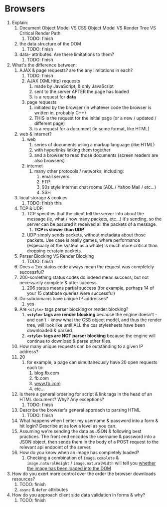 # Browsers

1. Explain:
   1. Document Object Model VS CSS Object Model VS Render Tree VS Critical Render Path
      1. TODO: finish
   2. the data structure of the DOM
      1. TODO: finish
   3. data- attributes. Are there limitations to them?
      1. TODO: finish
2. What's the difference between:
   1. AJAX & page requests? are the any limitations in each?
      1. TODO: finish
      2. AJAX (XMLHttp) requests
         1. made by JavaScript, & only JavaScript
         2. sent to the server AFTER the page has loaded
         3. is a request for **data**
      3. page requests
         1. initiated by the browser (in whatever code the browser is written in, probably C++)
         2. THIS is the request for the initial page (or a new / updated / different page)
         3. is a request for a document (in some format, like HTML)
   2. web & internet?
      1. web
         1. series of documents using a markup language (like HTML)
         2. with hyperlinks linking them together
         3. and a browser to read those documents (screen readers are also browsers)
      2. internet
         1. many other protocols / networks, including:
            1. email servers
            2. FTP
            3. 90s style internet chat rooms (AOL / Yahoo Mail / etc...)
            4. SSH
   3. local storage & cookies
      1. TODO: finish this
   4. TCP & UDP
      1. TCP specifies that the client tell the server info about the message (ie, what / how many packets, etc...) it's sending, so the server can be assured it received all the packets of a message.
         1. **TCP is slower than UDP**
      2. UDP simply sends packets, without metadata about those packets. Use case is really games, where performance (especially of the system as a whole) is much more critical than dropping ceratain packets.
   5. Parser Blocking VS Render Blocking
      1. TODO: finish
   6. Does a 2xx status code always mean the request was completely successful?
   7. 200-something status codes do indeed mean success, but not necessarily complete & utter success.
      1. 206 status means partial success (for example, perhaps 14 of your 15 database queries were successful)
   8. Do subdomains have unique IP addresses?
      1. yes
   9. Are `<style>` tags parser blocking or render blocking?
      1. **`<style>` tags are render blocking** because the engine doesn't - and can't - know what the CSS object model, and thus the render tree, will look like until ALL the css stylesheets have been downloaded & parsed.
      2. **`<style>` tags are NOT parser blocking** because the engine will continue to download & parse other files.
   10. How many unique requests can be outstanding to a given IP address?
   11. 20
       1. for example, a page can simultaneously have 20 open requests each to:
          1. blog.fb.com
          2. fb.com
          3. www.fb.com
          4. etc...
   12. Is there a general ordering for script & link tags in the head of an HTML document? Why? Any exceptions?
       1. TODO: finish
   13. Describe the browser's general approach to parsing HTML
       1. TODO: finish
   14. What happens when I enter my username & password into a form & hit login? Describe at as low a level as you can.
   15. Assuming we're sending the data as JSON & following best practices. The front end encodes the username & password into a JSON object, then sends them in the body of a POST request to the relevant api endpoint of the server.
   16. How do you know when an image has completely loaded?
       1. Checking a combination of `image.complete` & `image.naturalHeight` / `image.naturalWidth` will tell you [whether the image has been loaded into the DOM](https://html.spec.whatwg.org/multipage/embedded-content.html#dom-img-complete)
3. How do you exert more control over the order the browser downloads resources?
   1. TODO: finish
   2. `async` & `defer` attributes
4. How do you approach client side data validation in forms & why?
   1. TODO: finish
